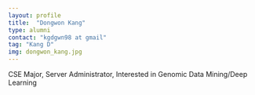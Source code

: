 ```yaml
---
layout: profile
title:  "Dongwon Kang"
type: alumni
contact: "kgdgwn98 at gmail"
tag: "Kang D"
img: dongwon_kang.jpg
---
```

CSE Major, Server Administrator, Interested in Genomic Data Mining/Deep Learning
